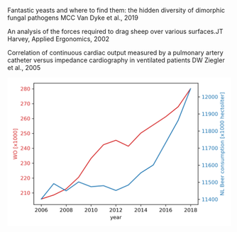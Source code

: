 Fantastic yeasts and where to find them: the hidden diversity of dimorphic fungal pathogens MCC Van Dyke et al., 2019

An analysis of the forces required to drag sheep over various surfaces.JT Harvey, Applied Ergonomics, 2002

Correlation of continuous cardiac output measured by a pulmonary artery catheter versus impedance cardiography in ventilated patients DW Ziegler et al., 2005

![graph](https://github.com/cardenasherediara/CS_Assignment/blob/master/filename.png?raw=true)
